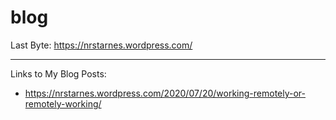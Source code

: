 # blog

Last Byte:
https://nrstarnes.wordpress.com/

--------------------------------------------------------------------------------------------------------------

Links to My Blog Posts:

* https://nrstarnes.wordpress.com/2020/07/20/working-remotely-or-remotely-working/
